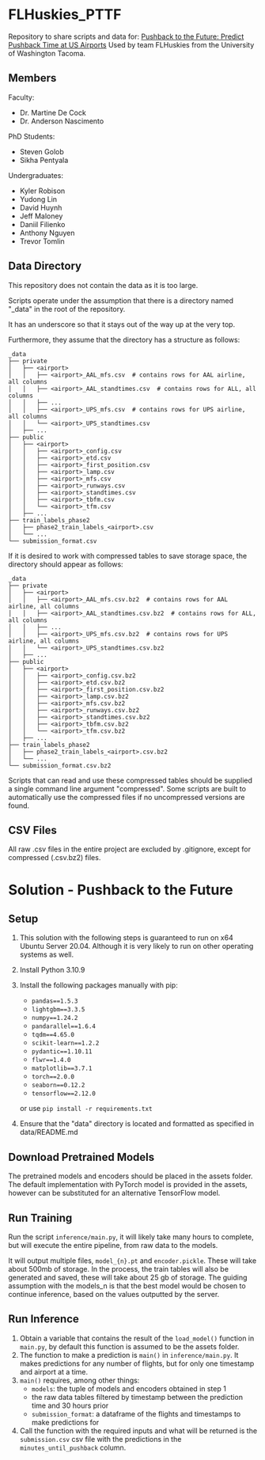 # FLHuskies_PTTF

Repository to share scripts and data for: [Pushback to the Future: Predict Pushback Time at US Airports](https://www.drivendata.org/competitions/group/competition-nasa-airport-pushback/)
Used by team FLHuskies from the University of Washington Tacoma.

## Members

Faculty:
  - Dr. Martine De Cock
  - Dr. Anderson Nascimento


PhD Students:
  - Steven Golob
  - Sikha Pentyala


Undergraduates:
  - Kyler Robison
  - Yudong Lin
  - David Huynh
  - Jeff Maloney
  - Daniil Filienko
  - Anthony Nguyen
  - Trevor Tomlin

## Data Directory
This repository does not contain the data as it is too large.

Scripts operate under the assumption that there is a directory named "_data" in the 
root of the repository.

It has an underscore so that it stays out of the way up at the very top.

Furthermore, they assume that the directory has a structure as follows:

```
_data
├── private
│   ├── <airport>
│   │   ├── <airport>_AAL_mfs.csv  # contains rows for AAL airline, all columns
│   │   ├── <airport>_AAL_standtimes.csv  # contains rows for ALL, all columns
│   │   ├── ...
│   │   ├── <airport>_UPS_mfs.csv  # contains rows for UPS airline, all columns
│   │   └── <airport>_UPS_standtimes.csv
│   ├── ...
├── public
│   ├── <airport>
│   │   ├── <airport>_config.csv
│   │   ├── <airport>_etd.csv
│   │   ├── <airport>_first_position.csv
│   │   ├── <airport>_lamp.csv
│   │   ├── <airport>_mfs.csv
│   │   ├── <airport>_runways.csv
│   │   ├── <airport>_standtimes.csv
│   │   ├── <airport>_tbfm.csv
│   │   └── <airport>_tfm.csv
│   ├── ...
├── train_labels_phase2
│   ├── phase2_train_labels_<airport>.csv
│   └── ...
└── submission_format.csv
```

If it is desired to work with compressed tables to save storage space, the directory should appear as follows:

```
_data
├── private
│   ├── <airport>
│   │   ├── <airport>_AAL_mfs.csv.bz2  # contains rows for AAL airline, all columns
│   │   ├── <airport>_AAL_standtimes.csv.bz2  # contains rows for ALL, all columns
│   │   ├── ...
│   │   ├── <airport>_UPS_mfs.csv.bz2  # contains rows for UPS airline, all columns
│   │   └── <airport>_UPS_standtimes.csv.bz2
│   ├── ...
├── public
│   ├── <airport>
│   │   ├── <airport>_config.csv.bz2
│   │   ├── <airport>_etd.csv.bz2
│   │   ├── <airport>_first_position.csv.bz2
│   │   ├── <airport>_lamp.csv.bz2
│   │   ├── <airport>_mfs.csv.bz2
│   │   ├── <airport>_runways.csv.bz2
│   │   ├── <airport>_standtimes.csv.bz2
│   │   ├── <airport>_tbfm.csv.bz2
│   │   └── <airport>_tfm.csv.bz2
│   ├── ...
├── train_labels_phase2
│   ├── phase2_train_labels_<airport>.csv.bz2
│   └── ...
└── submission_format.csv.bz2
```

Scripts that can read and use these compressed tables should be supplied a single command line argument "compressed".
Some scripts are built to automatically use the compressed files if no uncompressed versions are found.


## CSV Files

All raw .csv files in the entire project are excluded by .gitignore, except for compressed (.csv.bz2) files.


# Solution - Pushback to the Future
## Setup

1. This solution with the following steps is guaranteed to run on x64 Ubuntu Server 20.04. Although it is very 
likely to run on other operating systems as well.
2. Install Python 3.10.9
3. Install the following packages manually with pip:
   
   - `pandas==1.5.3`
   - `lightgbm==3.3.5`
   - `numpy==1.24.2`
   - `pandarallel==1.6.4`
   - `tqdm==4.65.0`
   - `scikit-learn==1.2.2`
   - `pydantic==1.10.11`
   - `flwr==1.4.0`
   - `matplotlib==3.7.1`
   - `torch==2.0.0`
   - `seaborn==0.12.2`
   - `tensorflow==2.12.0`

   or use `pip install -r requirements.txt`

4. Ensure that the "data" directory is located and formatted as specified in data/README.md

## Download Pretrained Models
The pretrained models and encoders should be placed in the assets folder. The default implementation with PyTorch model is provided in the assets, however can be substituted for an alternative TensorFlow model.

## Run Training
Run the script `inference/main.py`, it will likely take many hours to complete, 
but will execute the entire pipeline, from raw data to the models.

It will output multiple files, `model_{n}.pt` and `encoder.pickle`. These will take about 500mb of storage. In the process, the train tables will also be generated and saved, these will take about 25 gb of storage. The guiding assumption with the models_n is that the best model would be chosen to continue inference, based on the values outputted by the server.

## Run Inference
1. Obtain a variable that contains the result of the `load_model()` function in `main.py`, by default this function is assumed to be the assets folder.
2. The function to make a prediction is `main()` in `inference/main.py`. It makes predictions for any number of flights,
but for only one timestamp and airport at a time. 
3. `main()` requires, among other things:
   - `models`: the tuple of models and encoders obtained in step 1
   - the raw data tables filtered by timestamp between the prediction time and 30 hours prior
   - `submission_format`: a dataframe of the flights and timestamps to make predictions for
4. Call the function with the required inputs and what will be returned is the `submission.csv` csv file
with the predictions in the `minutes_until_pushback` column.



